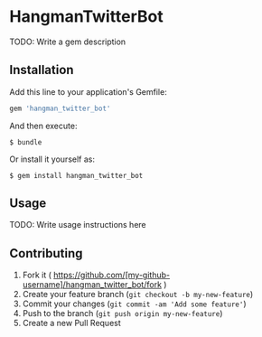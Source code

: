 # HangmanTwitterBot

TODO: Write a gem description

## Installation

Add this line to your application's Gemfile:

```ruby
gem 'hangman_twitter_bot'
```

And then execute:

    $ bundle

Or install it yourself as:

    $ gem install hangman_twitter_bot

## Usage

TODO: Write usage instructions here

## Contributing

1. Fork it ( https://github.com/[my-github-username]/hangman_twitter_bot/fork )
2. Create your feature branch (`git checkout -b my-new-feature`)
3. Commit your changes (`git commit -am 'Add some feature'`)
4. Push to the branch (`git push origin my-new-feature`)
5. Create a new Pull Request
